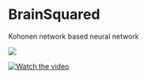 # BrainSquared

Kohonen network based neural network

![](https://github.com/BelkinAndrey/BrainSquared/blob/main/Net_3.gif)

[![Watch the video](https://img.youtube.com/vi/D4SdCz4x_fE/hqdefault.jpg)](https://youtu.be/D4SdCz4x_fE)

